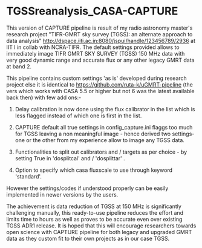 # TGSSreanalysis_CASA-CAPTURE

This version of CAPTURE pipeline is result of my radio astronomy master's research project "TIFR-GMRT sky survey (TGSS): an alternate approach to data analysis" http://dspace.iiti.ac.in:8080/jspui/handle/123456789/2936 at IIT I in collab with NCRA-TIFR. The default settings provided allows to immediately image TIFR GMRT SKY SURVEY (TGSS) 150 MHz data with very good dynamic range and accurate flux or any other legacy GMRT data at band 2.

This pipeline contains custom settings 'as is' developed during research project else it is identical to https://github.com/ruta-k/uGMRT-pipeline (the vers which works with CASA 5.5 or higher but not 6 was the latest available back then) with few add ons:-

1. Delay calibration  is now done using the flux calibrator in the list which is less flagged instead of which one is first in the list.

2. CAPTURE default all true settings in config_capture.ini flaggs too much for TGSS leaving a non meaningful image - hence derived two settings-  one or the other from my experience allow to image any TGSS data.

3. Functionalities to split out calibrators and / targets as per choice - by setting True in 'dosplitcal' and / 'dosplittar' .

4. Option to specify which casa fluxscale to use through keyword 'standard'.

However the settings/codes if understood properly can be easily implemented in newer versions by the users.

The achievement is data reduction of TGSS at 150 MHz is significantly challenging manually, this ready-to-use pipeline reduces the effort and limits time to hours as well as proves to be accurate even over existing TGSS ADR1 release. It is hoped that this will encourage researchers towards open science with CAPTURE pipeline for both legacy and upgraded GMRT data as they custom fit to their own projects as in our case TGSS.
